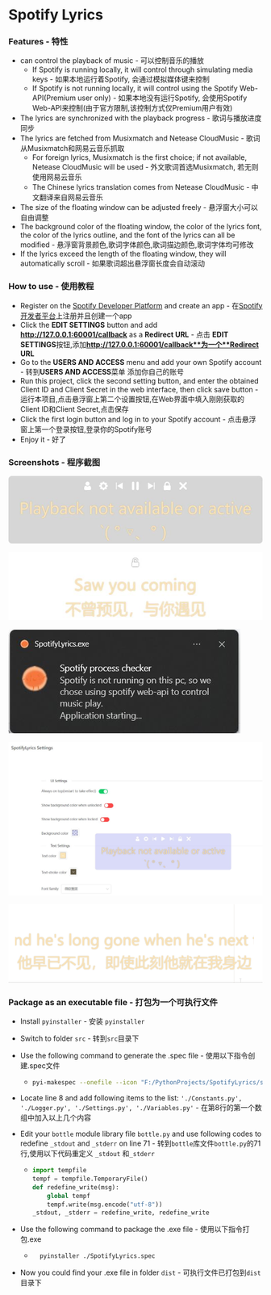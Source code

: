 # Spotify Lyrics

### Features - 特性

* can control the playback of music - 可以控制音乐的播放
  * If Spotify is running locally, it will control through simulating media keys - 如果本地运行着Spotify, 会通过模拟媒体键来控制
  * If Spotify is not running locally, it will control using the Spotify Web-API(Premium user only) - 如果本地没有运行Spotify, 会使用Spotify Web-API来控制(由于官方限制,该控制方式仅Premium用户有效)
* The lyrics are synchronized with the playback progress - 歌词与播放进度同步
* The lyrics are fetched from Musixmatch and Netease CloudMusic - 歌词从Musixmatch和网易云音乐抓取
  * For foreign lyrics, Musixmatch is the first choice; if not available, Netease CloudMusic will be used - 外文歌词首选Musixmatch, 若无则使用网易云音乐
  * The Chinese lyrics translation comes from Netease CloudMusic - 中文翻译来自网易云音乐
* The size of the floating window can be adjusted freely - 悬浮窗大小可以自由调整
* The background color of the floating window, the color of the lyrics font, the color of the lyrics outline, and the font of the lyrics can all be modified - 悬浮窗背景颜色,歌词字体颜色,歌词描边颜色,歌词字体均可修改
* If the lyrics exceed the length of the floating window, they will automatically scroll - 如果歌词超出悬浮窗长度会自动滚动

### How to use - 使用教程

* Register on the [Spotify Developer Platform](https://developer.spotify.com/dashboard/login) and create an app - 在[Spotify开发者平台](https://developer.spotify.com/dashboard/login)上注册并且创建一个app
* Click the **EDIT SETTINGS** button and add **http://127.0.0.1:60001/callback** as a **Redirect URL** - 点击 **EDIT SETTINGS**按钮,添加**http://127.0.0.1:60001/callback**为一个**Redirect URL**
* Go to the **USERS AND ACCESS** menu and add your own Spotify account - 转到**USERS AND ACCESS**菜单 添加你自己的账号
* Run this project, click the second setting button, and enter the obtained Client ID and Client Secret in the web interface, then click save button - 运行本项目,点击悬浮窗上第二个设置按钮,在Web界面中填入刚刚获取的Client ID和Client Secret,点击保存
* Click the first login button and log in to your Spotify account - 点击悬浮窗上第一个登录按钮,登录你的Spotify账号
* Enjoy it - 好了

### Screenshots - 程序截图

![Unlocked](https://github.com/XBigRiceH/SpotifyLyrics/blob/master/readme_images/1.jpg)

![Locked](https://github.com/XBigRiceH/SpotifyLyrics/blob/master/readme_images/2.jpg)

![Win10+ToastNotice](https://github.com/XBigRiceH/SpotifyLyrics/blob/master/readme_images/3.jpg)

![WebSettingUI](https://github.com/XBigRiceH/SpotifyLyrics/blob/master/readme_images/4.jpg)

![Running](https://github.com/XBigRiceH/SpotifyLyrics/blob/master/readme_images/5.gif)



### Package as an executable file - 打包为一个可执行文件

* Install `pyinstaller` - 安装 `pyinstaller`

* Switch to folder `src` - 转到`src`目录下

* Use the following command to generate the .spec file - 使用以下指令创建.spec文件

  * ```bash
    pyi-makespec --onefile --icon "F:/PythonProjects/SpotifyLyrics/src/resources/static/favicon.ico" --add-data "F:/PythonProjects/SpotifyLyrics/src/resources;resources/" --paths "F:/PythonProjects/SpotifyLyrics/src/lyrics" --paths "F:/PythonProjects/SpotifyLyrics/src/spotify" --paths "F:/PythonProjects/SpotifyLyrics/src/ui"  "F:/PythonProjects/SpotifyLyrics/src/SpotifyLyrics.py" --noconsole --hidden-import "plyer.playforms" --hidden-import "plyer.platforms.win" --hidden-import "plyer.platforms.win.notification" --hidden-import "plyer.platforms.win.libs"
    ```

* Locate line 8 and add following items to the list: `'./Constants.py', './Logger.py', './Settings.py', './Variables.py'` - 在第8行的第一个数组中加入以上几个内容

* Edit your `bottle` module library file `bottle.py` and use following codes to redefine `_stdout` and `_stderr` on line 71 - 转到`bottle`库文件`bottle.py`的71行,使用以下代码重定义 `_stdout` 和`_stderr`

  * ```python
    import tempfile
    tempf = tempfile.TemporaryFile()
    def redefine_write(msg):
        global tempf
        tempf.write(msg.encode("utf-8"))
    _stdout, _stderr = redefine_write, redefine_write

* Use the following command to package the .exe file - 使用以下指令打包.exe
  * ```bash
      pyinstaller ./SpotifyLyrics.spec
      ```

* Now you could find your .exe file in folder `dist` - 可执行文件已打包到`dist`目录下